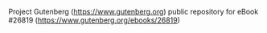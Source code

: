 Project Gutenberg (https://www.gutenberg.org) public repository for eBook #26819 (https://www.gutenberg.org/ebooks/26819)
